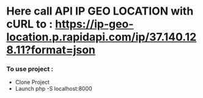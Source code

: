 # Here call API IP GEO LOCATION with cURL to : https://ip-geo-location.p.rapidapi.com/ip/37.140.128.11?format=json

### To use project :

- Clone Project
- Launch php -S localhost:8000